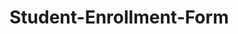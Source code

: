 # Student-Enrollment-Form
<!DOCTYPE html>
<html>
<head>
    <title>Student Enrollment Form</title>
    <script>
        // Function to enable or disable buttons and fields
        function toggleFormElements(disabled) {
            document.getElementById("saveBtn").disabled = disabled;
            document.getElementById("updateBtn").disabled = disabled;
            document.getElementById("resetBtn").disabled = disabled;
            document.getElementById("rollNo").disabled = !disabled;
            document.getElementById("fullName").disabled = disabled;
            document.getElementById("class").disabled = disabled;
            document.getElementById("birthDate").disabled = disabled;
            document.getElementById("address").disabled = disabled;
            document.getElementById("enrollmentDate").disabled = disabled;
        }

        // Function to reset the form
        function resetForm() {
            document.getElementById("enrollmentForm").reset();
            toggleFormElements(false);
            document.getElementById("rollNo").focus();
        }

        // Function to save data
        function saveData() {
            // Simulate saving data to the database
            alert("Data saved!");
            resetForm();
        }

        // Function to update data
        function updateData() {
            // Simulate updating data in the database
            alert("Data updated!");
            resetForm();
        }
    </script>
</head>
<body>
    <form id="enrollmentForm">
        Roll No.: <input type="text" id="rollNo" required><br>
        Full Name: <input type="text" id="fullName" disabled required><br>
        Class: <input type="text" id="class" disabled required><br>
        Birth Date: <input type="date" id="birthDate" disabled required><br>
        Address: <input type="text" id="address" disabled required><br>
        Enrollment Date: <input type="date" id="enrollmentDate" disabled required><br>
        <button id="saveBtn" type="button" disabled onclick="saveData()">Save</button>
        <button id="updateBtn" type="button" disabled onclick="updateData()">Update</button>
        <button id="resetBtn" type="button" onclick="resetForm()">Reset</button>
    </form>
    <script>
        // Set initial state on page load
        toggleFormElements(false);
        document.getElementById("rollNo").addEventListener("change", function() {
            toggleFormElements(true);
            document.getElementById("fullName").focus();
        });
    </script>
</body>
</html>

